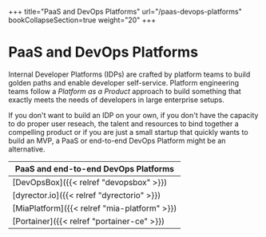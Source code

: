 +++
title="PaaS and DevOps Platforms"
url="/paas-devops-platforms"
bookCollapseSection=true
weight="20"
+++

# PaaS and DevOps Platforms

Internal Developer Platforms (IDPs) are crafted by platform teams to build golden paths and enable developer self-service.
Platform engineering teams follow a _Platform as a Product_ approach to build something that exactly meets the needs of developers in large enterprise setups.

If you don't want to build an IDP on your own, if you don't have the capacity to do proper user reseach, the talent and resources to bind together a compelling product or if you are just a small startup that quickly wants to build an MVP, a PaaS or end-to-end DevOps Platform might be an alternative.

| **PaaS and end-to-end DevOps Platforms**     |
| -------------------------------------------- |
| [DevOpsBox]({{< relref "devopsbox" >}})      |
| [dyrector.io]({{< relref "dyrectorio" >}})   |
| [MiaPlatform]({{< relref "mia-platform" >}}) |
| [Portainer]({{< relref "portainer-ce" >}})   |
